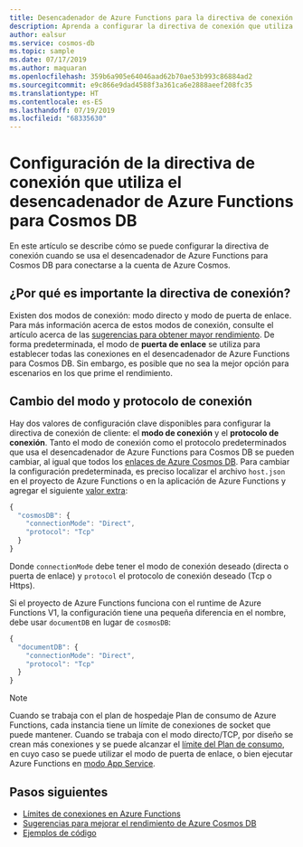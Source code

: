 ```yaml
---
title: Desencadenador de Azure Functions para la directiva de conexión de Cosmos DB
description: Aprenda a configurar la directiva de conexión que utiliza el desencadenador de Azure Functions para Cosmos DB
author: ealsur
ms.service: cosmos-db
ms.topic: sample
ms.date: 07/17/2019
ms.author: maquaran
ms.openlocfilehash: 359b6a905e64046aad62b70ae53b993c86884ad2
ms.sourcegitcommit: e9c866e9dad4588f3a361ca6e2888aeef208fc35
ms.translationtype: HT
ms.contentlocale: es-ES
ms.lasthandoff: 07/19/2019
ms.locfileid: "68335630"
---
```

# <a name="how-to-configure-the-connection-policy-used-by-azure-functions-trigger-for-cosmos-db"></a>Configuración de la directiva de conexión que utiliza el desencadenador de Azure Functions para Cosmos DB

En este artículo se describe cómo se puede configurar la directiva de conexión cuando se usa el desencadenador de Azure Functions para Cosmos DB para conectarse a la cuenta de Azure Cosmos.

## <a name="why-is-the-connection-policy-important"></a>¿Por qué es importante la directiva de conexión?

Existen dos modos de conexión: modo directo y modo de puerta de enlace. Para más información acerca de estos modos de conexión, consulte el artículo acerca de las [sugerencias para obtener mayor rendimiento](./performance-tips.md#networking). De forma predeterminada, el modo de **puerta de enlace** se utiliza para establecer todas las conexiones en el desencadenador de Azure Functions para Cosmos DB. Sin embargo, es posible que no sea la mejor opción para escenarios en los que prime el rendimiento.

## <a name="changing-the-connection-mode-and-protocol"></a>Cambio del modo y protocolo de conexión

Hay dos valores de configuración clave disponibles para configurar la directiva de conexión de cliente: el **modo de conexión** y el **protocolo de conexión**. Tanto el modo de conexión como el protocolo predeterminados que usa el desencadenador de Azure Functions para Cosmos DB se pueden cambiar, al igual que todos los [enlaces de Azure Cosmos DB](../azure-functions/functions-bindings-cosmosdb-v2.md#output). Para cambiar la configuración predeterminada, es preciso localizar el archivo `host.json` en el proyecto de Azure Functions o en la aplicación de Azure Functions y agregar el siguiente [valor extra](../azure-functions/functions-bindings-cosmosdb-v2.md#hostjson-settings):

```js
{
  "cosmosDB": {
    "connectionMode": "Direct",
    "protocol": "Tcp"
  }
}
```

Donde `connectionMode` debe tener el modo de conexión deseado (directa o puerta de enlace) y `protocol` el protocolo de conexión deseado (Tcp o Https). 

Si el proyecto de Azure Functions funciona con el runtime de Azure Functions V1, la configuración tiene una pequeña diferencia en el nombre, debe usar `documentDB` en lugar de `cosmosDB`:

```js
{
  "documentDB": {
    "connectionMode": "Direct",
    "protocol": "Tcp"
  }
}
```

> [!NOTE]
> Cuando se trabaja con el plan de hospedaje Plan de consumo de Azure Functions, cada instancia tiene un límite de conexiones de socket que puede mantener. Cuando se trabaja con el modo directo/TCP, por diseño se crean más conexiones y se puede alcanzar el [límite del Plan de consumo](../azure-functions/manage-connections.md#connection-limit), en cuyo caso se puede utilizar el modo de puerta de enlace, o bien ejecutar Azure Functions en [modo App Service](../azure-functions/functions-scale.md#app-service-plan).

## <a name="next-steps"></a>Pasos siguientes

* [Límites de conexiones en Azure Functions](../azure-functions/manage-connections.md#connection-limit)
* [Sugerencias para mejorar el rendimiento de Azure Cosmos DB](./performance-tips.md)
* [Ejemplos de código](https://github.com/ealsur/serverless-recipes/tree/master/connectionmode)

